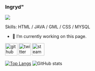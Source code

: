 ### Ingryd"
![](https://64.media.tumblr.com/faf88e86797a080625f3e8dd8954804c/65ec400b99bd9305-53/s540x810/63ed2a8aa7a3cf5ca62ae2ba34289a83961ecccb.jpg)


Skills: HTML / JAVA / GML / CSS / MYSQL

- 🔭 I’m currently working on this page. 

[<img src='https://raphaelbrodrigues.github.io/images/git.png' alt='github' height='40'>](https://github.com/ingrydf12)  [<img src='https://icon-library.com/images/twitter-icon-png-white/twitter-icon-png-white-12.jpg' alt='twitter' height='40'>](https://twitter.com/ingrxw)  [<img src='https://img.freepik.com/icones-gratis/vapor_318-219838.jpg?w=2000' alt='steam' height='40'>](https://steamcommunity.com/id/ingrydf12)  

[![Top Langs](https://github-readme-stats.vercel.app/api/top-langs/?username=ingrydf12)](https://github.com/anuraghazra/github-readme-stats)
![GitHub stats](https://github-readme-stats.vercel.app/api?username=ingrydf12&show_icons=true)
